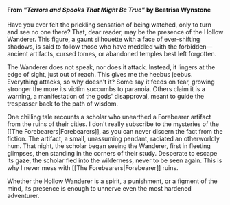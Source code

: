 #### From _"Terrors and Spooks That Might Be True"_ by Beatrisa Wynstone

Have you ever felt the prickling sensation of being watched, only to turn and see no one there? That, dear reader, may be the presence of the Hollow Wanderer. This figure, a gaunt silhouette with a face of ever-shifting shadows, is said to follow those who have meddled with the forbidden—ancient artifacts, cursed tomes, or abandoned temples best left forgotten.

The Wanderer does not speak, nor does it attack. Instead, it lingers at the edge of sight, just out of reach. This gives me the heebus jeebus. Everything attacks, so why doesn't it? Some say it feeds on fear, growing stronger the more its victim succumbs to paranoia. Others claim it is a warning, a manifestation of the gods' disapproval, meant to guide the trespasser back to the path of wisdom.

One chilling tale recounts a scholar who unearthed a Forebearer artifact from the ruins of their cities. I don't really subscribe to the mysteries of the [[The Forebearers|Forebearers]], as you can never discern the fact from the fiction. The artifact, a small, unassuming pendant, radiated an otherworldly hum. That night, the scholar began seeing the Wanderer, first in fleeting glimpses, then standing in the corners of their study. Desperate to escape its gaze, the scholar fled into the wilderness, never to be seen again. This is why I never mess with [[The Forebearers|Forebearer]] ruins.

Whether the Hollow Wanderer is a spirit, a punishment, or a figment of the mind, its presence is enough to unnerve even the most hardened adventurer.